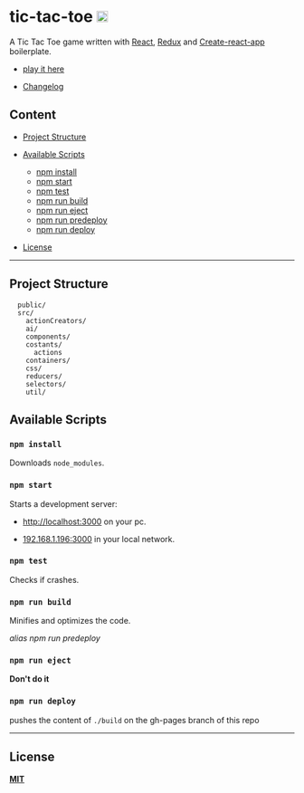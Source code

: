 # tic-tac-toe <img src="./public/favicon.ico" width="20">

A Tic Tac Toe game written with [React](https://reactjs.org/),
[Redux](https://redux.js.org/) and
[Create-react-app ](https://github.com/facebookincubator/create-react-app)
boilerplate.

* [play it here](https://fabervitale.github.io/tictactoe)

* [Changelog](./CHANGELOG.md)

## Content

* [Project Structure](#project-structure)

* [Available Scripts](#available-scripts)
  * [npm install](#npm-install)
  * [npm start](#npm-start)
  * [npm test](#npm-test)
  * [npm run build](#npm-run-build)
  * [npm run eject](#npm-run-eject)
  * [npm run predeploy](#npm-run-build)
  * [npm run deploy](#npm-run-deploy)
* [License](#license)

<hr>

## Project Structure

```
  public/
  src/
    actionCreators/
    ai/
    components/
    costants/
      actions
    containers/
    css/
    reducers/
    selectors/
    util/
```

## Available Scripts

### `npm install`

Downloads `node_modules`.

### `npm start`

Starts a development server:

* [http://localhost:3000](http://localhost:3000) on your pc.

* [192.168.1.196:3000](192.168.1.196:3000) in your local network.

### `npm test`

Checks if crashes.

### `npm run build`

Minifies and optimizes the code.

_alias npm run predeploy_

### `npm run eject`

**Don't do it**

### `npm run deploy`

pushes the content of `./build` on the gh-pages branch of this repo

<hr/>

## License

**[MIT](/LICENSE)**
